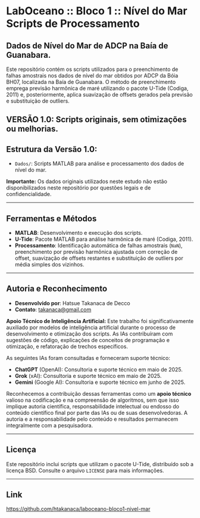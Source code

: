 # LabOceano :: Bloco 1 :: Nível do Mar Scripts de Processamento
## Dados de Nível do Mar de ADCP na Baía de Guanabara.

Este repositório contém os scripts utilizados para o preenchimento de falhas amostrais nos dados de nível do mar obtidos por ADCP da Bóia BH07, localizada na Baía de Guanabara. O método de preenchimento emprega previsão harmônica de maré utilizando o pacote U-Tide (Codiga, 2011) e, posteriormente, aplica suavização de offsets gerados pela previsão e substituição de outliers.

**VERSÃO 1.0: Scripts originais, sem otimizações ou melhorias.**
---

## Estrutura da Versão 1.0:

* `Dados/`: Scripts MATLAB para análise e processamento dos dados de nível do mar.


**Importante:** Os dados originais utilizados neste estudo não estão disponibilizados neste repositório por questões legais e de confidencialidade.

---

## Ferramentas e Métodos

* **MATLAB**: Desenvolvimento e execução dos scripts.
* **U-Tide**: Pacote MATLAB para análise harmônica de maré (Codiga, 2011).
* **Processamento**: Identificação automática de falhas amostrais (`NaN`), preenchimento por previsão harmônica ajustada com correção de offset, suavização de offsets restantes e substituição de outliers por média simples dos vizinhos.

---

## Autoria e Reconhecimento

* **Desenvolvido por**: Hatsue Takanaca de Decco
* **Contato**: takanaca@gmail.com

**Apoio Técnico de Inteligência Artificial:**
Este trabalho foi significativamente auxiliado por modelos de inteligência artificial durante o processo de desenvolvimento e otimização dos scripts. As IAs contribuíram com sugestões de código, explicações de conceitos de programação e otimização, e refatoração de trechos específicos.

As seguintes IAs foram consultadas e forneceram suporte técnico:
* **ChatGPT** (OpenAI): Consultoria e suporte técnico em maio de 2025.
* **Grok** (xAI): Consultoria e suporte técnico em maio de 2025.
* **Gemini** (Google AI): Consultoria e suporte técnico em junho de 2025.

Reconhecemos a contribuição dessas ferramentas como um **apoio técnico** valioso na codificação e na compreensão de algoritmos, sem que isso implique autoria científica, responsabilidade intelectual ou endosso do conteúdo científico final por parte das IAs ou de suas desenvolvedoras. A autoria e a responsabilidade pelo conteúdo e resultados permanecem integralmente com a pesquisadora.

---

## Licença

Este repositório inclui scripts que utilizam o pacote U-Tide, distribuído sob a licença BSD. Consulte o arquivo `LICENSE` para mais informações.

---

## Link

https://github.com/htakanaca/laboceano-bloco1-nivel-mar
